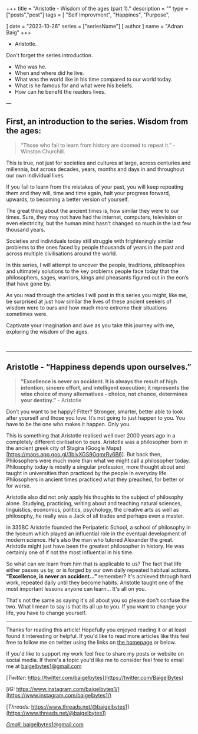 +++
title = "Aristotle - Wisdom of the ages (part 1)."
description = ""
type = ["posts","post"]
tags = [
    "Self Improvment",
    "Happines",
    "Purpose",
    
]
date = "2023-10-26"
series = ["seriesName"]
[ author ]
  name = "Adnan Baig"
+++

* Aristotle.

Don't forget the series introduction.

* Who was he.
* When and where did he live.
* What was the world like in his time compared to our world today.
* What is he famous for and what were his beliefs.
* How can he benefit the readers lives.

—


## First, an introduction to the series. Wisdom from the ages:

> “Those who fail to learn from history are doomed to repeat it.” - Winston Churchill.

This is true, not just for societies and cultures at large, across centuries and millennia, but across decades, years, months and days in and throughout our own individual lives.

If you fail to learn from the mistakes of your past, you will keep repeating them and they will, time and time again, halt your progress forward, upwards, to becoming a better version of yourself.

The great thing about the ancient times is, how similar they were to our times. Sure, they may not have had the internet, computers, television or even electricity, but the human mind hasn’t changed so much in the last few thousand years.

Societies and individuals today still struggle with frighteningly similar problems to the ones faced by people thousands of years in the past and across multiple civilisations around the world.

In this series, I will attempt to uncover the people, traditions, philosophies and ultimately solutions to the key problems people face today that the philosophers, sages, warriors, kings and pheasants figured out in the eon’s that have gone by.

As you read through the articles I will post in this series you might, like me, be surprised at just how similar the lives of these ancient seekers of wisdom were to ours and how much more extreme their situations sometimes were.

Captivate your imagination and awe as you take this journey with me, exploring the wisdom of the ages.

&nbsp;

---

## Aristotle - “Happiness depends upon ourselves.”

> **”Excellence is never an accident. It is always the result of high intention, sincere effort, and intelligent execution; it represents the wise choice of many alternatives - choice, not chance, determines your destiny.”** - Aristotle 

Don’t you want to be happy? Fitter? Stronger, smarter, better able to look after yourself and those you love. It’s not going to just happen to you. You have to be the one who makes it happen. Only you.

This is something that Aristotle realised well over 2000 years ago in a completely different civilisation to ours. Aristotle was a philosopher born in the ancient greek city of Stagira (Google Maps)[https://maps.app.goo.gl/3bivXGS9GqmrRy6B6]. But back then, Philosophers were much more than what we might call a philosopher today. Philosophy today is mostly a singular profession, more thought about and taught in universities than practiced by the people in everyday life. Philosophers in ancient times practiced what they preached, for better or for worse.

Aristotle also did not only apply his thoughts to the subject of philosophy alone. Studying, practicing, writing about and teaching natural sciences, linguistics, economics, politics, psychology, the creative arts as well as philosophy, he really was a Jack of all trades and perhaps even a master. 

In 335BC Aristotle founded the Peripatetic School, a school of philosophy in the lyceum which played an influential role in the eventual development of modern science. He's also the man who tutored Alexander the great. Aristotle might just have been the greatest philosopher in history. He was certainly one of if not the most influential in his time.

So what can we learn from him that is applicable to us? The fact that life either passes us by, or is forged by our own daily repeated habitual actions. **"Excellence, is never an accident..."** remember? It's achieved through hard work, repeated daily until they become habits. Aristotle taught one of the most important lessons anyone can learn... It's all on you.

That's not the same as saying it's all about you so please don't confuse the two. What I mean to say is that its all up to you. If you want to change your life, you have to change yourself.






---


Thanks for reading this article! Hopefully you enjoyed reading it or at least found it interesting or helpful. If you'd like to read more articles like this feel free to follow me on twitter using the links on [the homepage](https://baigelbytes.netlify.app) or below.

If you'd like to support my work feel free to share my posts or website on social media. If there's a topic you'd like me to consider feel free to email me at baigelbytes1@gmail.com


[*Twitter:* https://twitter.com/baigelbytes](https://twitter.com/BaigelBytes)

[*IG:* https://www.instagram.com/baigelbytes1/](https://www.instagram.com/baigelbytes1/)

[*Threads:* https://www.threads.net/@baigelbytes1](https://www.threads.net/@baigelbytes1)

[*Gmail:* baigelbytes1@gmail.com](baigelbytes1@gmail.com)

